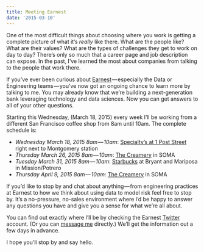 ```yaml
---
title: Meeting Earnest
date: '2015-03-10'
---
```


One of the most difficult things about choosing where you work is getting a complete
picture of what it‘s _really_ like there. What are the people like? What are their values? What are the types of challenges they get to work on day to day? There’s only so much that a career page and job description can expose. In the past, I’ve learned the most about companies from talking to the people that work there.

If you’ve ever been curious about [Earnest](https://www.meetearnest.com/) — especially the Data or Engineering teams — you’ve now got an ongoing chance to learn more by talking to me. You may already know that we’re building a next-generation bank leveraging technology and data sciences. Now you can get answers to all of your other questions.

Starting this Wednesday, (March 18, 2015) every week I’ll be working from a different San Francisco coffee shop from 8am until 10am. The complete schedule is:

- _Wednesday March 18, 2015 8am — 10am_: [Specialty’s at 1 Post Street](http://www.specialtys.com/Location.aspx?Store=SF03) right next to Montgomery station
- _Thursday March 26, 2015 8am — 10am_: [The Creamery](http://www.yelp.com/biz/the-creamery-san-francisco-3) in SOMA
- _Tuesday March 31, 2015 8am — 10am_: [Starbucks](https://www.google.com/maps/place/Starbucks/@37.762882,-122.410483,15z/data=!4m2!3m1!1s0x0:0xf9def5f43897ba31) at Bryant and Mariposa in Mission/Potrero
- _Thursday April 9, 2015 8am — 10am_: [The Creamery](http://www.yelp.com/biz/the-creamery-san-francisco-3) in SOMA

If you’d like to stop by and chat about anything — from engineering practices at Earnest to how we think about using data to model risk feel free to stop by. It’s a no-pressure, no-sales environment where I’d be happy to answer any questions you have and give you a sense for what we’re all about.

You can find out exactly where I’ll be by checking the Earnest [Twitter](https://twitter.com/meetearnest) account.
(Or you can [message me](https://twitter.com/bromanko) directly.) We’ll get the information out a few days in advance.

I hope you’ll stop by and say hello.

